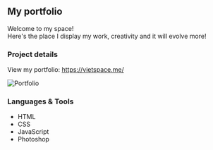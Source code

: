 ## My portfolio
Welcome to my space! <br>
Here's the place I display my work, creativity and it will evolve more!

### Project details
View my portfolio: https://vietspace.me/

![Portfolio](https://vietspace.me/img/hero-image.jpg)

### Languages & Tools
- HTML
- CSS
- JavaScript
- Photoshop
